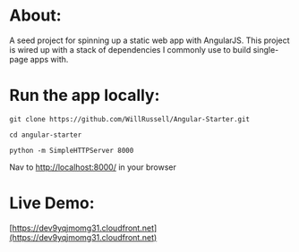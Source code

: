# About: 

A seed project for spinning up a static web app with AngularJS. This project is wired up with a stack of dependencies I commonly use to build single-page apps with. 


# Run the app locally: 

`git clone https://github.com/WillRussell/Angular-Starter.git`

`cd angular-starter`

`python -m SimpleHTTPServer 8000`

 Nav to [http://localhost:8000/](http://localhost:8000/) in your browser 


# Live Demo: 

[https://dev9yqjmomg31.cloudfront.net](https://dev9yqjmomg31.cloudfront.net)






